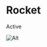 # Rocket

Active

![Alt](https://repobeats.axiom.co/api/embed/deabc98ba1ec8b0208562680a207cbb13a193c88.svg "Repobeats analytics image")
